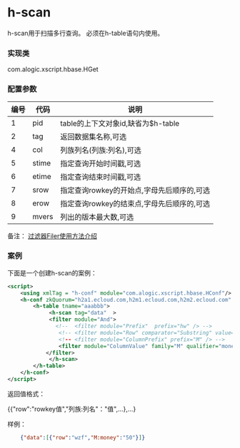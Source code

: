 h-scan
========

h-scan用于扫描多行查询。
必须在h-table语句内使用。


### 实现类

com.alogic.xscript.hbase.HGet


### 配置参数

| 编号 | 代码 | 说明 |
| ---- | ---- | ---- |
| 1 | pid | table的上下文对象id,缺省为$h-table | 
| 2 | tag | 返回数据集名称,可选 | 
| 4 | col | 列族列名(列族:列名),可选 | 
| 5 | stime | 指定查询开始时间戳,可选 | 
| 6 | etime | 指定查询结束时间戳,可选 | 
| 7 | srow | 指定查询rowkey的开始点,字母先后顺序的,可选 | 
| 8 | erow | 指定查询rowkey的结束点,字母先后顺序的,可选 | 
| 9 | mvers | 列出的版本最大数,可选 | 

备注：
[过滤器Filer使用方法介绍](filters/Filter.md)


### 案例

下面是一个创建h-scan的案例：

```xml
<script>
	<using xmlTag = "h-conf" module="com.alogic.xscript.hbase.HConf"/>
	<h-conf zkQuorum="h2a1.ecloud.com,h2m1.ecloud.com,h2m2.ecloud.com" zkParent="/hbase-secure">
		<h-table tname="aaabbb">
			 <h-scan tag="data"  >
			 <filter module="And">
		       <!--  <filter module="Prefix"  prefix="hw" /> -->
		        <!-- <filter module="Row" comparator="Substring" value="hw" operator="EQUAL"/> ->
		        <!-- <filter module="ColumnPrefix" prefix="M" /> -->
		        <filter module="ColumnValue" family="M" qualifier="money" value="50" operator="EQUAL"/>
		    </filter>
			 </h-scan> 
		</h-table>
	</h-conf>
</script>
```

返回值格式：

{{"row":"rowkey值","列族:列名"："值",...},...}

样例：
```json
	{"data":[{"row":"wzf","M:money":"50"}]}
```
